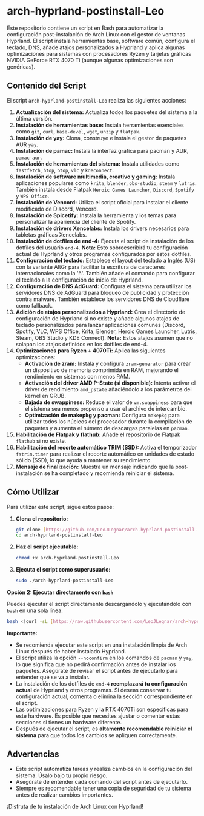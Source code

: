 # arch-hyprland-postinstall-Leo

Este repositorio contiene un script en Bash para automatizar la configuración post-instalación de Arch Linux con el gestor de ventanas Hyprland. El script instala herramientas base, software común, configura el teclado, DNS, añade atajos personalizados a Hyprland y aplica algunas optimizaciones para sistemas con procesadores Ryzen y tarjetas gráficas NVIDIA GeForce RTX 4070 Ti (aunque algunas optimizaciones son genéricas).

## Contenido del Script

El script `arch-hyprland-postinstall-Leo` realiza las siguientes acciones:

1.  **Actualización del sistema:** Actualiza todos los paquetes del sistema a la última versión.
2.  **Instalación de herramientas base:** Instala herramientas esenciales como `git`, `curl`, `base-devel`, `wget`, `unzip` y `flatpak`.
3.  **Instalación de yay:** Clona, construye e instala el gestor de paquetes AUR `yay`.
4.  **Instalación de pamac:** Instala la interfaz gráfica para pacman y AUR, `pamac-aur`.
5.  **Instalación de herramientas del sistema:** Instala utilidades como `fastfetch`, `htop`, `btop`, `vlc` y `kdeconnect`.
6.  **Instalación de software multimedia, creativo y gaming:** Instala aplicaciones populares como `krita`, `blender`, `obs-studio`, `steam` y `lutris`. También instala desde Flatpak `Heroic Games Launcher`, `Discord`, `Spotify` y `WPS Office`.
7.  **Instalación de Vencord:** Utiliza el script oficial para instalar el cliente modificado de Discord, Vencord.
8.  **Instalación de Spicetify:** Instala la herramienta y los temas para personalizar la apariencia del cliente de Spotify.
9.  **Instalación de drivers Xencelabs:** Instala los drivers necesarios para tabletas gráficas Xencelabs.
10. **Instalación de dotfiles de end-4:** Ejecuta el script de instalación de los dotfiles del usuario `end-4`. **Nota:** Esto sobreescribirá tu configuración actual de Hyprland y otros programas configurados por estos dotfiles.
11. **Configuración del teclado:** Establece el layout del teclado a Inglés (US) con la variante AltGr para facilitar la escritura de caracteres internacionales como la 'ñ'. También añade el comando para configurar el teclado a la configuración de inicio de Hyprland.
12. **Configuración de DNS AdGuard:** Configura el sistema para utilizar los servidores DNS de AdGuard para bloqueo de publicidad y protección contra malware. También establece los servidores DNS de Cloudflare como fallback.
13. **Adición de atajos personalizados a Hyprland:** Crea el directorio de configuración de Hyprland si no existe y añade algunos atajos de teclado personalizados para lanzar aplicaciones comunes (Discord, Spotify, VLC, WPS Office, Krita, Blender, Heroic Games Launcher, Lutris, Steam, OBS Studio y KDE Connect). **Nota:** Estos atajos asumen que no solapan los atajos definidos en los dotfiles de end-4.
14. **Optimizaciones para Ryzen + 4070Ti:** Aplica las siguientes optimizaciones:
    * **Activación de zram:** Instala y configura `zram-generator` para crear un dispositivo de memoria comprimida en RAM, mejorando el rendimiento en sistemas con menos RAM.
    * **Activación del driver AMD P-State (si disponible):** Intenta activar el driver de rendimiento `amd_pstate` añadiéndolo a los parámetros del kernel en GRUB.
    * **Bajada de swappiness:** Reduce el valor de `vm.swappiness` para que el sistema sea menos propenso a usar el archivo de intercambio.
    * **Optimización de makepkg y pacman:** Configura `makepkg` para utilizar todos los núcleos del procesador durante la compilación de paquetes y aumenta el número de descargas paralelas en `pacman`.
15. **Habilitación de Flatpak y flathub:** Añade el repositorio de Flatpak `flathub` si no existe.
16. **Habilitación del recorte automático TRIM (SSD):** Activa el temporizador `fstrim.timer` para realizar el recorte automático en unidades de estado sólido (SSD), lo que ayuda a mantener su rendimiento.
17. **Mensaje de finalización:** Muestra un mensaje indicando que la post-instalación se ha completado y recomienda reiniciar el sistema.

## Cómo Utilizar

Para utilizar este script, sigue estos pasos:

1.  **Clona el repositorio:**
    ```bash
    git clone [https://github.com/LeoJLegnar/arch-hyprland-postinstall-Leo.git](https://github.com/LeoJLegnar/arch-hyprland-postinstall-Leo.git)
    cd arch-hyprland-postinstall-Leo
    ```
2.  **Haz el script ejecutable:**
    ```bash
    chmod +x arch-hyprland-postinstall-Leo
    ```
3.  **Ejecuta el script como superusuario:**
    ```bash
    sudo ./arch-hyprland-postinstall-Leo
    ```

**Opción 2: Ejecutar directamente con `bash`**

Puedes ejecutar el script directamente descargándolo y ejecutándolo con `bash` en una sola línea:

```bash
bash <(curl -sL [https://raw.githubusercontent.com/LeoJLegnar/arch-hyprland-postinstall-Leo/main/arch-hyprland-postinstall-Leo.sh](https://raw.githubusercontent.com/LeoJLegnar/arch-hyprland-postinstall-Leo/main/arch-hyprland-postinstall-Leo.sh))
```
**Importante:**

* Se recomienda ejecutar este script en una instalación limpia de Arch Linux después de haber instalado Hyprland.
* El script utiliza la opción `--noconfirm` en los comandos de `pacman` y `yay`, lo que significa que no pedirá confirmación antes de instalar los paquetes. Asegúrate de revisar el script antes de ejecutarlo para entender qué se va a instalar.
* La instalación de los dotfiles de `end-4` **reemplazará tu configuración actual** de Hyprland y otros programas. Si deseas conservar tu configuración actual, comenta o elimina la sección correspondiente en el script.
* Las optimizaciones para Ryzen y la RTX 4070Ti son específicas para este hardware. Es posible que necesites ajustar o comentar estas secciones si tienes un hardware diferente.
* Después de ejecutar el script, es **altamente recomendable reiniciar el sistema** para que todos los cambios se apliquen correctamente.

## Advertencias

* Este script automatiza tareas y realiza cambios en la configuración del sistema. Úsalo bajo tu propio riesgo.
* Asegúrate de entender cada comando del script antes de ejecutarlo.
* Siempre es recomendable tener una copia de seguridad de tu sistema antes de realizar cambios importantes.

¡Disfruta de tu instalación de Arch Linux con Hyprland!
